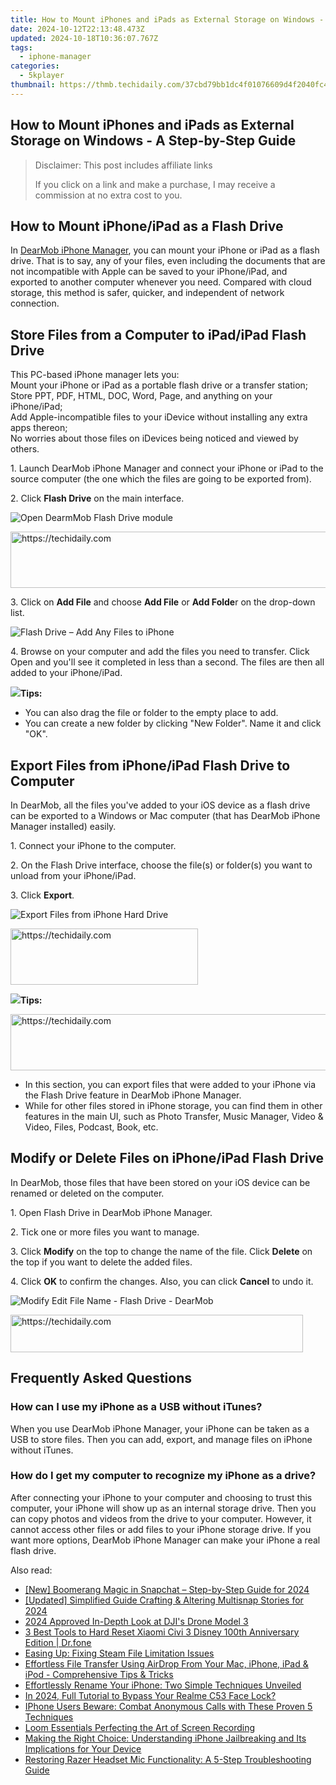 ```yaml
---
title: How to Mount iPhones and iPads as External Storage on Windows - A Step-by-Step Guide
date: 2024-10-12T22:13:48.473Z
updated: 2024-10-18T10:36:07.767Z
tags:
  - iphone-manager
categories:
  - 5kplayer
thumbnail: https://thmb.techidaily.com/37cbd79bb1dc4f01076609d4f2040fc4f61e96fa43faa2585a2bbac8dade3639.jpg
---
```


## How to Mount iPhones and iPads as External Storage on Windows - A Step-by-Step Guide

>  Disclaimer: This post includes affiliate links
>
>  If you click on a link and make a purchase, I may receive a commission at no extra cost to you.
>

## How to Mount iPhone/iPad as a Flash Drive

In [DearMob iPhone Manager](https://tools.techidaily.com/5kplayer/iphone-manager/), you can mount your iPhone or iPad as a flash drive. That is to say, any of your files, even including the documents that are not incompatible with Apple can be saved to your iPhone/iPad, and exported to another computer whenever you need. Compared with cloud storage, this method is safer, quicker, and independent of network connection.

## Store Files from a Computer to iPad/iPad Flash Drive

This PC-based iPhone manager lets you:  
 Mount your iPhone or iPad as a portable flash drive or a transfer station;  
 Store PPT, PDF, HTML, DOC, Word, Page, and anything on your iPhone/iPad;  
 Add Apple-incompatible files to your iDevice without installing any extra apps thereon;  
 No worries about those files on iDevices being noticed and viewed by others.

1\. Launch DearMob iPhone Manager and connect your iPhone or iPad to the source computer (the one which the files are going to be exported from).

2\. Click **Flash Drive** on the main interface.

![Open DearmMob Flash Drive module](https://www.5kplayer.com/user-guide/images/userguide-how/flash-drive-dearmob.jpg) 

<!-- affiliate ads begin -->
<a href="https://appsumo.8odi.net/c/5597632/2151883/7443" target="_top" id="2151883">
  <img src="//a.impactradius-go.com/display-ad/7443-2151883" border="0" alt="https://techidaily.com" width="728" height="90"/>
</a>
<img height="0" width="0" src="https://appsumo.8odi.net/i/5597632/2151883/7443" style="position:absolute;visibility:hidden;" border="0" />
<!-- affiliate ads end -->

3\. Click on **Add File** and choose **Add File** or **Add Folde**r on the drop-down list.

![Flash Drive – Add Any Files to iPhone](https://www.5kplayer.com/user-guide/images/userguide-how/guide-flash-drive-add-files.jpg) 

4\. Browse on your computer and add the files you need to transfer. Click Open and you'll see it completed in less than a second. The files are then all added to your iPhone/iPad.

![](https://www.5kplayer.com/user-guide/images/userguide-how/tips-icon.png)**Tips:**

* You can also drag the file or folder to the empty place to add.
* You can create a new folder by clicking "New Folder". Name it and click "OK".

## Export Files from iPhone/iPad Flash Drive to Computer

In DearMob, all the files you've added to your iOS device as a flash drive can be exported to a Windows or Mac computer (that has DearMob iPhone Manager installed) easily.

1\. Connect your iPhone to the computer.

2\. On the Flash Drive interface, choose the file(s) or folder(s) you want to unload from your iPhone/iPad.

3\. Click **Export**.

![Export Files from iPhone Hard Drive](https://www.5kplayer.com/user-guide/images/userguide-how/flash-drive-export-files.jpg) 

<!-- affiliate ads begin -->
<a href="https://aligracehair.sjv.io/c/5597632/1880927/19272" target="_top" id="1880927">
  <img src="//a.impactradius-go.com/display-ad/19272-1880927" border="0" alt="https://techidaily.com" width="300" height="90"/>
</a>
<img height="0" width="0" src="https://aligracehair.sjv.io/i/5597632/1880927/19272" style="position:absolute;visibility:hidden;" border="0" />
<!-- affiliate ads end -->

![](https://www.5kplayer.com/user-guide/images/userguide-how/tips-icon.png)**Tips:**

<!-- affiliate ads begin -->
<a href="https://appsumo.8odi.net/c/5597632/2123734/7443" target="_top" id="2123734">
  <img src="//a.impactradius-go.com/display-ad/7443-2123734" border="0" alt="https://techidaily.com" width="728" height="90"/>
</a>
<img height="0" width="0" src="https://appsumo.8odi.net/i/5597632/2123734/7443" style="position:absolute;visibility:hidden;" border="0" />
<!-- affiliate ads end -->

* In this section, you can export files that were added to your iPhone via the Flash Drive feature in DearMob iPhone Manager.
* While for other files stored in iPhone storage, you can find them in other features in the main UI, such as Photo Transfer, Music Manager, Video & Video, Files, Podcast, Book, etc.

## Modify or Delete Files on iPhone/iPad Flash Drive

In DearMob, those files that have been stored on your iOS device can be renamed or deleted on the computer.

1\. Open Flash Drive in DearMob iPhone Manager.

2\. Tick one or more files you want to manage.

3\. Click **Modify** on the top to change the name of the file. Click **Delete** on the top if you want to delete the added files.

4\. Click **OK** to confirm the changes. Also, you can click **Cancel** to undo it.

![Modify Edit File Name - Flash Drive - DearMob](https://www.5kplayer.com/user-guide/images/userguide-how/flash-drive-modify-file-name.jpg) 

<!-- affiliate ads begin -->
<a href="https://bluettius.sjv.io/c/5597632/2139110/17108" target="_top" id="2139110">
  <img src="//a.impactradius-go.com/display-ad/17108-2139110" border="0" alt="https://techidaily.com" width="468" height="60"/>
</a>
<img height="0" width="0" src="https://bluettius.sjv.io/i/5597632/2139110/17108" style="position:absolute;visibility:hidden;" border="0" />
<!-- affiliate ads end -->

## Frequently Asked Questions

### How can I use my iPhone as a USB without iTunes?

When you use DearMob iPhone Manager, your iPhone can be taken as a USB to store files. Then you can add, export, and manage files on iPhone without iTunes.

### How do I get my computer to recognize my iPhone as a drive?

After connecting your iPhone to your computer and choosing to trust this computer, your iPhone will show up as an internal storage drive. Then you can copy photos and videos from the drive to your computer. However, it cannot access other files or add files to your iPhone storage drive. If you want more options, DearMob iPhone Manager can make your iPhone a real flash drive.

<ins class="adsbygoogle"
     style="display:block"
     data-ad-format="autorelaxed"
     data-ad-client="ca-pub-7571918770474297"
     data-ad-slot="1223367746"></ins>

<ins class="adsbygoogle"
     style="display:block"
     data-ad-client="ca-pub-7571918770474297"
     data-ad-slot="8358498916"
     data-ad-format="auto"
     data-full-width-responsive="true"></ins>

<span class="atpl-alsoreadstyle">Also read:</span>
<div><ul>
<li><a href="https://snapchat-videos.techidaily.com/new-boomerang-magic-in-snapchat-step-by-step-guide-for-2024/"><u>[New] Boomerang Magic in Snapchat – Step-by-Step Guide for 2024</u></a></li>
<li><a href="https://snapchat-videos.techidaily.com/updated-simplified-guide-crafting-and-altering-multisnap-stories-for-2024/"><u>[Updated] Simplified Guide Crafting & Altering Multisnap Stories for 2024</u></a></li>
<li><a href="https://some-techniques.techidaily.com/2024-approved-in-depth-look-at-djis-drone-model-3/"><u>2024 Approved In-Depth Look at DJI's Drone Model 3</u></a></li>
<li><a href="https://phone-solutions.techidaily.com/3-best-tools-to-hard-reset-xiaomi-civi-3-disney-100th-anniversary-edition-drfone-by-drfone-reset-android-reset-android/"><u>3 Best Tools to Hard Reset Xiaomi Civi 3 Disney 100th Anniversary Edition | Dr.fone</u></a></li>
<li><a href="https://win11-tips.techidaily.com/easing-up-fixing-steam-file-limitation-issues/"><u>Easing Up: Fixing Steam File Limitation Issues</u></a></li>
<li><a href="https://os-tips.techidaily.com/effortless-file-transfer-using-airdrop-from-your-mac-iphone-ipad-and-ipod-comprehensive-tips-and-tricks/"><u>Effortless File Transfer Using AirDrop From Your Mac, iPhone, iPad & iPod - Comprehensive Tips & Tricks</u></a></li>
<li><a href="https://os-tips.techidaily.com/effortlessly-rename-your-iphone-two-simple-techniques-unveiled/"><u>Effortlessly Rename Your iPhone: Two Simple Techniques Unveiled</u></a></li>
<li><a href="https://easy-unlock-android.techidaily.com/in-2024-full-tutorial-to-bypass-your-realme-c53-face-lock-by-drfone-android/"><u>In 2024, Full Tutorial to Bypass Your Realme C53 Face Lock?</u></a></li>
<li><a href="https://os-tips.techidaily.com/iphone-users-beware-combat-anonymous-calls-with-these-proven-5-techniques/"><u>IPhone Users Beware: Combat Anonymous Calls with These Proven 5 Techniques</u></a></li>
<li><a href="https://desktop-recording.techidaily.com/loom-essentials-perfecting-the-art-of-screen-recording/"><u>Loom Essentials Perfecting the Art of Screen Recording</u></a></li>
<li><a href="https://os-tips.techidaily.com/making-the-right-choice-understanding-iphone-jailbreaking-and-its-implications-for-your-device/"><u>Making the Right Choice: Understanding iPhone Jailbreaking and Its Implications for Your Device</u></a></li>
<li><a href="https://sound-issues.techidaily.com/restoring-razer-headset-mic-functionality-a-5-step-troubleshooting-guide/"><u>Restoring Razer Headset Mic Functionality: A 5-Step Troubleshooting Guide</u></a></li>
</ul></div>

